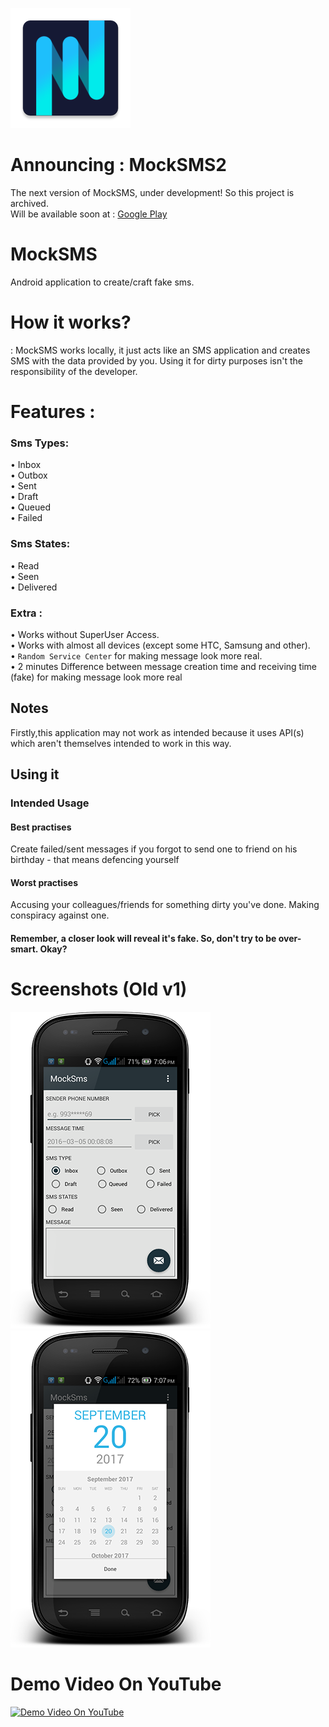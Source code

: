 ![](https://raw.githubusercontent.com/ExploiTR/MockSMS/master/android/app/src/main/res/mipmap-xxxhdpi/ic_launcher.png)
# Announcing : MockSMS2
The next version of MockSMS, under development! So this project is archived.  
Will be available soon at : [Google Play](https://play.google.com/store/apps/details?id=hacks.exploitr.mockSms)

# MockSMS
Android application to create/craft fake sms.

# How it works?
: MockSMS works locally, it just acts like an SMS application and creates SMS with the data provided by you. Using it for dirty purposes isn't the responsibility of the developer.

# Features :
### Sms Types:
• Inbox  
• Outbox  
• Sent  
• Draft  
• Queued  
• Failed
### Sms States:
• Read   
• Seen  
• Delivered

### Extra :
• Works without SuperUser Access.  
• Works with almost all devices (except some HTC, Samsung and other).  
• `Random Service Center` for making message look more real.  
• 2 minutes Difference between message creation time and receiving time (fake) for making message look more real

## Notes
Firstly,this application may not work as intended because it uses API(s) which aren't themselves intended to work in this way.

## Using it
### Intended Usage
#### Best practises
Create failed/sent messages if you forgot to send one to friend on his birthday - that means defencing yourself
#### Worst practises
Accusing your colleagues/friends for something dirty you've done. Making conspiracy against one.
#### Remember, a closer look will reveal it's fake. So, don't try to be over-smart. Okay?

# Screenshots (Old v1)
![](https://raw.githubusercontent.com/ExploiTR/MockSMS/master/device-2017-09-20-190704.png)
![](https://raw.githubusercontent.com/ExploiTR/MockSMS/master/device-2017-09-20-190728.png)

# Demo Video On YouTube
[![Demo Video On YouTube](https://img.youtube.com/vi/aESLPV-zLNg/0.jpg)](https://www.youtube.com/watch?v=aESLPV-zLNg&autoplay=1)



